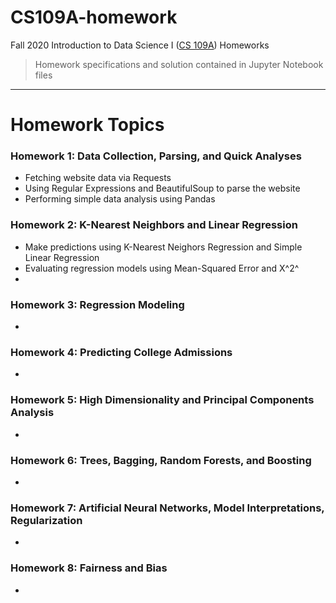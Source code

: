# CS109A-homework
Fall 2020 Introduction to Data Science I ([CS 109A](https://harvard-iacs.github.io/2020-CS109A/)) Homeworks

> Homework specifications and solution contained in Jupyter Notebook files

----
# Homework Topics

### Homework 1: Data Collection, Parsing, and Quick Analyses

- Fetching website data via Requests
- Using Regular Expressions and BeautifulSoup to parse the website
- Performing simple data analysis using Pandas

### Homework 2: K-Nearest Neighbors and Linear Regression

- Make predictions using K-Nearest Neighors Regression and Simple Linear Regression
- Evaluating regression models using Mean-Squared Error and X^2^
- 

### Homework 3: Regression Modeling

-

### Homework 4: Predicting College Admissions

-

### Homework 5: High Dimensionality and Principal Components Analysis

-

### Homework 6: Trees, Bagging, Random Forests, and Boosting

-

### Homework 7: Artificial Neural Networks, Model Interpretations, Regularization

-

### Homework 8: Fairness and Bias

-
